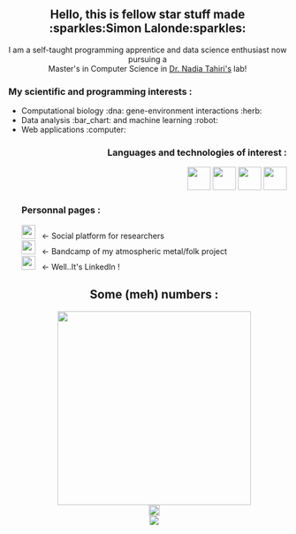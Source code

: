 <body>
<h2 align="center"> Hello, this is fellow star stuff made :sparkles:Simon Lalonde:sparkles:</h2>
<p align="center">I am a self-taught programming apprentice and data science enthusiast now pursuing a <br>Master's in Computer Science in <a href="https://tahirinadia.github.io/">Dr. Nadia Tahiri's</a> lab!
</p>

<h3 align="left"> My scientific and programming interests :</h3>
<ul>
<li>Computational biology :dna: gene-environment interactions :herb:</li>
<li>Data analysis :bar_chart: and machine learning :robot:</li>
<li>Web applications :computer:</li>

<h3 align="right"> Languages and technologies of interest :</h3>
<div align="right">
<img src="https://cdn.jsdelivr.net/gh/devicons/devicon/icons/python/python-original-wordmark.svg" width=42/>
<img src="https://cdn.jsdelivr.net/gh/devicons/devicon/icons/pandas/pandas-original-wordmark.svg" width=42/>
<img src="https://cdn.jsdelivr.net/gh/devicons/devicon/icons/linux/linux-original.svg" width=42/>
<img src="https://cdn.jsdelivr.net/gh/devicons/devicon/icons/r/r-original.svg" width=42/>        
</div>
<h3 align="left"> Personnal pages :</h3>
<div align="left">
<a href="https://www.researchgate.net/profile/Simon-Lalonde"><img width="25" src="https://cdn.jsdelivr.net/npm/simple-icons@v7/icons/researchgate.svg"></a>&nbsp;&nbsp;&nbsp;<- Social platform for researchers<br>
<a href="https://allelic.bandcamp.com/"><img width="25" src="https://cdn.jsdelivr.net/npm/simple-icons@v7/icons/bandcamp.svg"></a>&nbsp;&nbsp;&nbsp;<- Bandcamp of my atmospheric metal/folk project<br>
<a href="https://www.linkedin.com/in/simon-lalonde/"><img width="25" src="https://cdn.jsdelivr.net/npm/simple-icons@v7/icons/linkedin.svg"></a>&nbsp;&nbsp;&nbsp;<- Well..It's LinkedIn !
</div>

<h2 align="center"> Some (meh) numbers :</h2>
<div align="center" padding="50px">
<img src="https://github-readme-stats.vercel.app/api/top-langs/?username=simlal&layout=compact" width=350><br>
<img src="https://visitor-badge.glitch.me/badge?page_id=simlal.simlal" height=20><br>
<img src="https://readme-typing-svg.demolab.com?font=Fira+Code&size=12&pause=1000&color=000000&center=true&vCenter=true&width=350&height=40&lines=Since+03%2F11%2F2022+(inflated+by+me!)">
</div>
</body>
